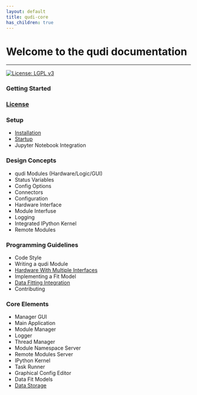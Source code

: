 ```yaml
---
layout: default
title: qudi-core
has_children: true
---
```


# Welcome to the qudi documentation

---
[![License: LGPL v3](https://img.shields.io/badge/License-LGPL%20v3-blue.svg)](https://www.gnu.org/licenses/lgpl-3.0)

### Getting Started

### [License](license.md)

### Setup
- [Installation](setup/installation.md)
- [Startup](setup/startup.md)
- Jupyter Notebook Integration

### Design Concepts
- qudi Modules (Hardware/Logic/GUI)
- Status Variables
- Config Options
- Connectors
- Configuration
- Hardware Interface
- Module Interfuse
- Logging
- Integrated IPython Kernel
- Remote Modules

### Programming Guidelines
- Code Style
- Writing a qudi Module
- [Hardware With Multiple Interfaces](programming_guidelines/hardware_with_multiple_interfaces.md)
- Implementing a Fit Model
- [Data Fitting Integration](programming_guidelines/data_fitting_integration.md)
- Contributing

### Core Elements
- Manager GUI
- Main Application
- Module Manager
- Logger
- Thread Manager
- Module Namespace Server
- Remote Modules Server
- IPython Kernel
- Task Runner
- Graphical Config Editor
- Data Fit Models
- [Data Storage](core_elements/data_storage.md)
